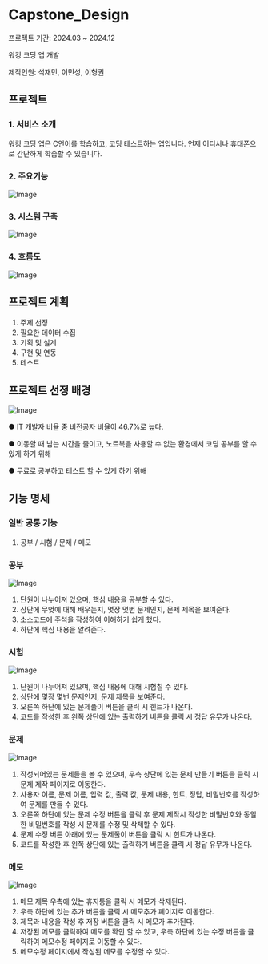 # Capstone_Design
프로젝트 기간: 2024.03 ~ 2024.12

워킹 코딩 앱 개발

제작인원: 석재민, 이민성, 이형권

## 프로젝트
### 1. 서비스 소개
워킹 코딩 앱은 C언어를 학습하고, 코딩 테스트하는 앱입니다. 언제 어디서나 휴대폰으로 간단하게 학습할 수 있습니다.

### 2. 주요기능
![Image](https://github.com/user-attachments/assets/2c22df28-37fe-40f1-957b-7482814317fe)
### 3. 시스템 구축
![Image](https://github.com/user-attachments/assets/aa366075-5ed0-4347-a9cd-374ae05f7c5c)
### 4. 흐름도
![Image](https://github.com/user-attachments/assets/f03da337-a357-4625-afbd-0e5ad572bb83)

## 프로젝트 계획
1. 주제 선정
2. 필요한 데이터 수집
3. 기획 및 설계
4. 구현 및 연동
5. 테스트

## 프로젝트 선정 배경
![Image](https://github.com/user-attachments/assets/3f0bef1c-3b77-44c1-a9c7-d150133bfcb4)

● IT 개발자 비율 중 비전공자 비율이 46.7%로 높다.

● 이동할 때 남는 시간을 줄이고, 노트북을 사용할 수 없는 환경에서 코딩 공부를 할 수 있게 하기 위해

● 무료로 공부하고 테스트 할 수 있게 하기 위해

## 기능 명세
### 일반 공통 기능
1. 공부 / 시험 / 문제 / 메모

### 공부
![Image](https://github.com/user-attachments/assets/bec7e5ad-9fac-441a-8eac-226d61ba83ce)
1. 단원이 나누어져 있으며, 핵심 내용을 공부할 수 있다.
2. 상단에 무엇에 대해 배우는지, 몇장 몇번 문제인지, 문제 제목을 보여준다.
3. 소스코드에 주석을 작성하여 이해하기 쉽게 했다.
4. 하단에 핵심 내용을 알려준다.

### 시험
![Image](https://github.com/user-attachments/assets/33d8a436-3445-423f-b2e4-40712f21b9e4)
1. 단원이 나누어져 있으며, 핵심 내용에 대해 시험칠 수 있다.
2. 상단에 몇장 몇번 문제인지, 문제 제목을 보여준다.
3. 오른쪽 하단에 있는 문제풀이 버튼을 클릭 시 힌트가 나온다.
4. 코드를 작성한 후 왼쪽 상단에 있는 출력하기 버튼을 클릭 시 정답 유무가 나온다.

### 문제
![Image](https://github.com/user-attachments/assets/202d4a9c-5613-4b53-a6c7-5124c324e7fa)
1. 작성되어있는 문제들을 볼 수 있으며, 우측 상단에 있는 문제 만들기 버튼을 클릭 시 문제 제작 페이지로 이동한다.
2. 사용자 이름, 문제 이름, 입력 값, 출력 값, 문제 내용, 힌트, 정답, 비밀번호를 작성하여 문제를 만들 수 있다.
3. 오른쪽 하단에 있는 문제 수정 버튼을 클릭 후 문제 제작시 작성한 비밀번호와 동일한 비밀번호를 작성 시 문제를 수정 및 삭제할 수 있다.
4. 문제 수정 버튼 아래에 있는 문제풀이 버튼을 클릭 시 힌트가 나온다.
5. 코드를 작성한 후 왼쪽 상단에 있는 출력하기 버튼을 클릭 시 정답 유무가 나온다.

### 메모
![Image](https://github.com/user-attachments/assets/25581a81-f64a-4393-82ed-472a0e5e0c10)
1. 메모 제목 우측에 있는 휴지통을 클릭 시 메모가 삭제된다.
2. 우측 하단에 있는 추가 버튼을 클릭 시 메모추가 페이지로 이동한다.
3. 제목과 내용을 작성 후 저장 버튼을 클릭 시 메모가 추가된다.
4. 저장된 메모를 클릭하여 메모를 확인 할 수 있고, 우측 하단에 있는 수정 버튼을 클릭하여 메모수정 페이지로 이동할 수 있다.
5. 메모수정 페이지에서 작성된 메모를 수정할 수 있다.
